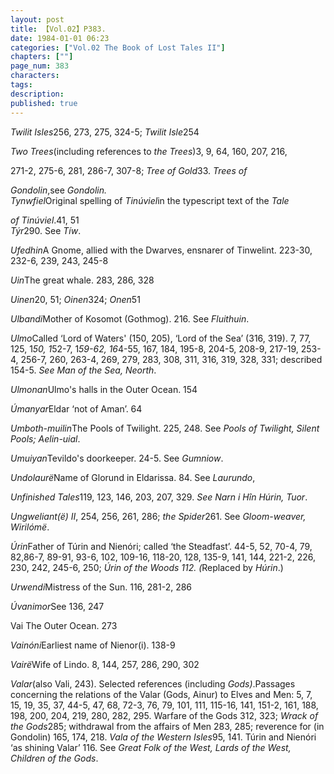 ```yaml
---
layout: post
title: 【Vol.02】P383.
date: 1984-01-01 06:23
categories: ["Vol.02 The Book of Lost Tales II"]
chapters: [""]
page_num: 383
characters: 
tags: 
description: 
published: true
---
```


<p style="text-indent: 0;">
<I>Twilit Isles</I>256, 273, 275, 324-5; <I>Twilit Isle</I>254
</p>

<I>Two Trees</I>(including references to <I>the Trees</I>)3, 9, 64, 160, 207, 216,

271-2, 275-6, 281, 286-7, 307-8;  <I>Tree of Gold</I>33. <I>Trees of</I>

<I>Gondolin</I>,see <I>Gondolin.<BR>Tynwfiel</I>Original spelling of <I>Tinúviel</I>in the typescript text of the <I>Tale</I>

<I>of Tinúviel</I>.41, 51<BR><I>Týr</I>290. See <I>Tíw</I>.

<I>Ufedhin</I>A Gnome, allied with the Dwarves, ensnarer of Tinwelint. 223-30, 232-6, 239, 243, 245-8

<I>Uin</I>The great whale. 283, 286, 328

<I>Uinen</I>20, 51; <I>Oinen</I>324; <I>Onen</I>51

<I>Ulbandi</I>Mother of Kosomot (Gothmog). 216. See <I>Fluithuin</I>.

<I>Ulmo</I>Called ‘Lord of Waters' (150, 205), ‘Lord of the Sea’ (316, 319). 7, 77, 125, 1<I>50, 1</I>52-7, 1<I>59-62,  16</I>4-55, 167, 184,  195-8, 204-5, 208-9, 217-19, 253-4, 256-7, 260, 263-4, 269, 279, 283, 308, 311, 316, 319, 328, 331; described 154-5. <I>See Man of the Sea, Neorth</I>.

<I>Ulmonan</I>Ulmo's halls in the Outer Ocean. 154

<I>Úmanyar</I>Eldar ‘not of Aman’. 64

<I>Umboth-muilin</I>The Pools of Twilight. 225, 248. See <I>Pools of Twilight, Silent Pools; Aelin-uial</I>.

<I>Umuiyan</I>Tevildo's doorkeeper. 24-5. See <I>Gumniow</I>.

<I>Undolaurë</I>Name of Glorund in Eldarissa. 84. See <I>Laurundo</I>,

<I>Unfinished Tales</I>119, 123, 146, 203, 207, 329. <I>See Narn i Hîn Húrin, Tuor</I>.

<I>Ungweliant(ë)     II</I>, 254, 256, 261, 286; <I>the Spider</I>261. See <I>Gloom-weaver, Wirilómë</I>.

<I>Úrin</I>Father of Túrin and Nienóri; called ‘the Steadfast’. 44-5, 52, 70-4, 79, 82,86-7, 89-91, 93-6, 102, 109-16, 118-20, 128, 135-9, 141, 144, 221-2, 226, 230, 242, 245-6, 250; <I>Úrin of the Woods 112. (</I>Replaced by <I>Húrin</I>.)

<I>Urwendi</I>Mistress of the Sun. 116, 281-2, 286

<I>Úvanimor</I>See 136, 247

Vai    The Outer Ocean. 273

<I>Vainóni</I>Earliest name of Nienor(i). 138-9

<I>Vairë</I>Wife of Lindo. 8, 144, 257, 286, 290, 302

<I>Valar</I>(also Vali, 243). Selected references (including <I>Gods)</I>.Passages concerning the relations of the Valar (Gods, Ainur) to Elves and Men: 5, 7, 15, 19, 35, 37, 44-5, 47, 68, 72-3, 76, 79, 101, 111, 115-16, 141, 151-2, 161, 188, 198, 200, 204, 219, 280, 282, 295. Warfare of the Gods 312, 323; <I>Wrack of the Gods</I>285; withdrawal from the affairs of Men 283, 285; reverence for (in Gondolin) 165, 174, 218. <I>Vala of the Western Isles</I>95, 141. Túrin and Nienóri ‘as shining Valar’ 116. See <I>Great Folk of the West, Lards of the West, Children of the Gods</I>.

